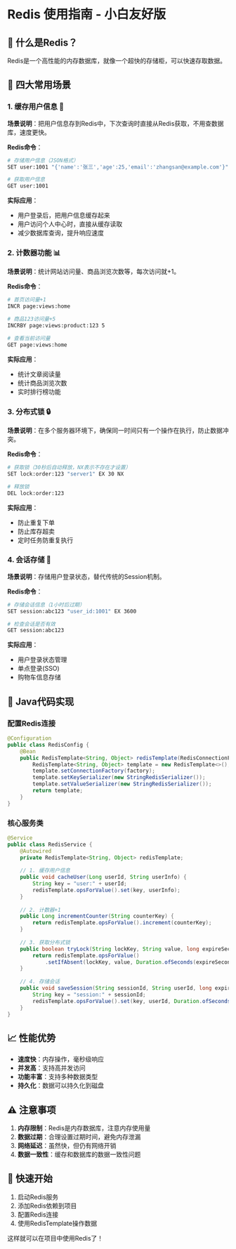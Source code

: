 # Redis 使用指南 - 小白友好版

## 📖 什么是Redis？
Redis是一个高性能的内存数据库，就像一个超快的存储柜，可以快速存取数据。

## 🎯 四大常用场景

### 1. 缓存用户信息 💾
**场景说明**：把用户信息存到Redis中，下次查询时直接从Redis获取，不用查数据库，速度更快。

**Redis命令**：
```bash
# 存储用户信息（JSON格式）
SET user:1001 "{'name':'张三','age':25,'email':'zhangsan@example.com'}"

# 获取用户信息
GET user:1001
```

**实际应用**：
- 用户登录后，把用户信息缓存起来
- 用户访问个人中心时，直接从缓存读取
- 减少数据库查询，提升响应速度

### 2. 计数器功能 📊
**场景说明**：统计网站访问量、商品浏览次数等，每次访问就+1。

**Redis命令**：
```bash
# 首页访问量+1
INCR page:views:home

# 商品123访问量+5
INCRBY page:views:product:123 5

# 查看当前访问量
GET page:views:home
```

**实际应用**：
- 统计文章阅读量
- 统计商品浏览次数
- 实时排行榜功能

### 3. 分布式锁 🔒
**场景说明**：在多个服务器环境下，确保同一时间只有一个操作在执行，防止数据冲突。

**Redis命令**：
```bash
# 获取锁（30秒后自动释放，NX表示不存在才设置）
SET lock:order:123 "server1" EX 30 NX

# 释放锁
DEL lock:order:123
```

**实际应用**：
- 防止重复下单
- 防止库存超卖
- 定时任务防重复执行

### 4. 会话存储 🎫
**场景说明**：存储用户登录状态，替代传统的Session机制。

**Redis命令**：
```bash
# 存储会话信息（1小时后过期）
SET session:abc123 "user_id:1001" EX 3600

# 检查会话是否有效
GET session:abc123
```

**实际应用**：
- 用户登录状态管理
- 单点登录(SSO)
- 购物车信息存储

## 🔧 Java代码实现

### 配置Redis连接
```java
@Configuration
public class RedisConfig {
    @Bean
    public RedisTemplate<String, Object> redisTemplate(RedisConnectionFactory factory) {
        RedisTemplate<String, Object> template = new RedisTemplate<>();
        template.setConnectionFactory(factory);
        template.setKeySerializer(new StringRedisSerializer());
        template.setValueSerializer(new StringRedisSerializer());
        return template;
    }
}
```

### 核心服务类
```java
@Service
public class RedisService {
    @Autowired
    private RedisTemplate<String, Object> redisTemplate;
    
    // 1. 缓存用户信息
    public void cacheUser(Long userId, String userInfo) {
        String key = "user:" + userId;
        redisTemplate.opsForValue().set(key, userInfo);
    }
    
    // 2. 计数器+1
    public Long incrementCounter(String counterKey) {
        return redisTemplate.opsForValue().increment(counterKey);
    }
    
    // 3. 获取分布式锁
    public boolean tryLock(String lockKey, String value, long expireSeconds) {
        return redisTemplate.opsForValue()
            .setIfAbsent(lockKey, value, Duration.ofSeconds(expireSeconds));
    }
    
    // 4. 存储会话
    public void saveSession(String sessionId, String userId, long expireSeconds) {
        String key = "session:" + sessionId;
        redisTemplate.opsForValue().set(key, userId, Duration.ofSeconds(expireSeconds));
    }
}
```

## 📈 性能优势
- **速度快**：内存操作，毫秒级响应
- **并发高**：支持高并发访问
- **功能丰富**：支持多种数据类型
- **持久化**：数据可以持久化到磁盘

## ⚠️ 注意事项
1. **内存限制**：Redis是内存数据库，注意内存使用量
2. **数据过期**：合理设置过期时间，避免内存泄漏
3. **网络延迟**：虽然快，但仍有网络开销
4. **数据一致性**：缓存和数据库的数据一致性问题

## 🚀 快速开始
1. 启动Redis服务
2. 添加Redis依赖到项目
3. 配置Redis连接
4. 使用RedisTemplate操作数据

这样就可以在项目中使用Redis了！
